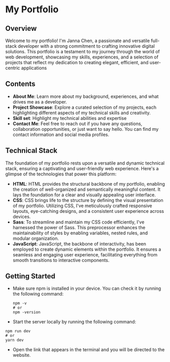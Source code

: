 # My Portfolio

## Overview
Welcome to my portfolio! I'm Janna Chen, a passionate and versatile full-stack developer with a strong commitment to crafting innovative digital solutions. This portfolio is a testament to my journey through the world of web development, showcasing my skills, experiences, and a selection of projects that reflect my dedication to creating elegant, efficient, and user-centric applications

## Contents
- **About Me**: Learn more about my background, experiences, and what drives me as a developer.
- **Project Showcase**: Explore a curated selection of my projects, each highlighting different aspects of my technical skills and creativity.
- **Skill set**: Highlight my technical abilities and expertise
- **Contact Me**: Feel free to reach out if you have any questions, collaboration opportunities, or just want to say hello. You can find my contact information and social media profiles.

## Technical Stack
The foundation of my portfolio rests upon a versatile and dynamic technical stack, ensuring a captivating and user-friendly web experience. Here's a glimpse of the technologies that power this platform:
- **HTML**: HTML provides the structural backbone of my portfolio, enabling the creation of well-organized and semantically meaningful content. It lays the foundation for a clear and visually appealing user interface.
- **CSS**: CSS brings life to the structure by defining the visual presentation of my portfolio. Utilizing CSS, I've meticulously crafted responsive layouts, eye-catching designs, and a consistent user experience across devices.
- **Sass**: To streamline and maintain my CSS code efficiently, I've harnessed the power of Sass. This preprocessor enhances the maintainability of styles by enabling variables, nested rules, and modular organization.
- **JavaScript**: JavaScript, the backbone of interactivity, has been employed to create dynamic elements within the portfolio. It ensures a seamless and engaging user experience, facilitating everything from smooth transitions to interactive components.

## Getting Started
- Make sure npm is installed in your device. You can check it by running the following command:
  ```
  npm -v
  # or
  npm -version
  ```
- Start the server locally by running the following command:
```
npm run dev
# or
yarn dev
```
- Open the link that appears in the terminal and you will be directed to the website.
